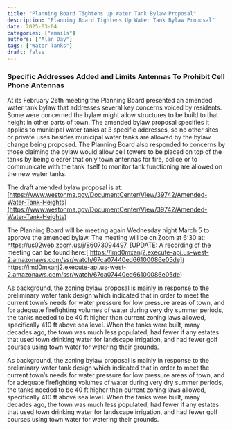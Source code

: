 ```yaml
---
title: "Planning Board Tightens Up Water Tank Bylaw Proposal" 
description: "Planning Board Tightens Up Water Tank Bylaw Proposal"
date: 2025-03-04
categories: ["emails"]
authors: ["Alan Day"]
tags: ["Water Tanks"]
draft: false
---
```

### Specific Addresses Added and Limits Antennas To Prohibit Cell Phone Antennas

At its February 26th meeting the Planning Board presented an amended water tank bylaw that addresses several key concerns voiced by residents. Some were concerned the bylaw might allow structures to be build to that height in other parts of town. The amended bylaw proposal specifies it applies to municipal water tanks at 3 specific addresses, so no other sites or private uses besides municipal water tanks are allowed by the bylaw change being proposed.
The Planning Board also responded to concerns by those claiming the bylaw would allow cell towers to be placed on top of the tanks by being clearer that only town antennas for fire, police or to communicate with the tank itself to monitor tank functioning are allowed on the new water tanks.

The draft amended bylaw proposal is at: [https://www.westonma.gov/DocumentCenter/View/39742/Amended-Water-Tank-Heights](https://www.westonma.gov/DocumentCenter/View/39742/Amended-Water-Tank-Heights)

The Planning Board will be meeting again Wednesday night March 5 to approve the amended bylaw. The meeting will be on Zoom at 6:30 at: https://us02web.zoom.us/j/86073094497. [UPDATE: A recording of the meeting can be found here:[
https://imd0mxanj2.execute-api.us-west-2.amazonaws.com/ssr/watch/67ca07440ed66100086e05de]( https://imd0mxanj2.execute-api.us-west-2.amazonaws.com/ssr/watch/67ca07440ed66100086e05de)

As background, the zoning bylaw proposal is mainly in response to the preliminary water tank design which indicated that in order to meet the current town’s needs for water pressure for low pressure areas of town, and for adequate firefighting volumes of water during very dry summer periods, the tanks needed to be 40 ft higher than current zoning laws allowed, specifically 410 ft above sea level. When the tanks were built, many decades ago, the town was much less populated, had fewer if any estates that used town drinking water for landscape irrigation, and had fewer golf courses using town water for watering their grounds.  

As background, the zoning bylaw proposal is mainly in response to the preliminary water tank design which indicated that in order to meet the current town’s needs for water pressure for low pressure areas of town, and for adequate firefighting volumes of water during very dry summer periods, the tanks needed to be 40 ft higher than current zoning laws allowed, specifically 410 ft above sea level. When the tanks were built, many decades ago, the town was much less populated, had fewer if any estates that used town drinking water for landscape irrigation, and had fewer golf courses using town water for watering their grounds.  


